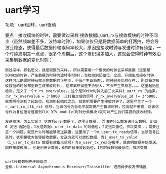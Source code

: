 # uart学习
功能：uart回环，uart驱动


要点：接收模块的时钟，需要做过采样
    接收数据i_uart_rx与接收模块的时钟不同步（虽然频率差不多，波特率时钟），如果仅仅只是将数据简单的打两拍，将会导致亚稳态，使得最后数据传输误码率较大，原因是接收时钟与发送时钟有频差，一个时钟周期差一点点，很多个周期后，这个累积误差加大，这就会使得时钟有效沿采集到数据的变化时刻；
    
    而过采样，顾名思义，就是狠狠的采样，，所以需要用一个很快的时钟去采样数据（这里是50MHz的时钟，产生数据的时钟为波特率时钟），当检测到起始位，之后，开始生成接收时钟，这样可以确保时钟有效沿在数据的正中间，不会产生亚稳态，，时钟频差仍然存在，，所以每次接收数据的时候都重新生成接收时钟，，这样累积误差不会很大，不会产生亚稳态。。。。这里起始位检测，定义了一个r_rx_overvalue，，这个是50MHz时钟先后三次采样i_uart_rx 的结果，当r_rx_overvalue = 3'b000 ,且打拍之后的信号 r_rx_overvalue_1d != 3'b000,就表明检测到了起始位。检测到起始位之后，就表明需要产生接收时钟了，这里产生了一个 r_uart_rx_clk_rst 信号，当该信号为低电平就需要产生接收时钟，拉高就不用管，将该信号作为复位信号连接到CLK_DIV_module(时钟分频模块)就可以产生我们需要的接收时钟。

    发送模块，怎么实现？ 状态机or计数器？，这里计数器，，弄清楚什么数发送什么数据，比如 0 发送 起始位，1发送数据i_user_tx_data 的最低位，2发送次低位，依次类推；；需要注意一个问题，就是什么时候能够发送数据，这里用了一个o_user_tx_ready信号，当该信号拉高时，表明接收方能够接收数据，发送方就可以放松数据，当i_user_tx_valid （i_user_tx_data 数据有效指示信号）与o_user_tx_ready握手，就表明数据开始发送。
    同样接收模块，，也是利用计数器，0的时候接收起始位，1的时候数据最低位，依次类推


    uart传输数据先传输低位
    全称：Universal Asynchronous Receiver/Transmitter 通用异步收发传输器
